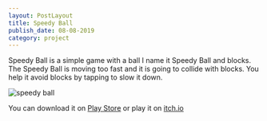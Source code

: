 ```yaml
---
layout: PostLayout
title: Speedy Ball
publish_date: 08-08-2019
category: project
---
```

Speedy Ball is a simple game with a ball I name it Speedy Ball and blocks. The Speedy Ball is moving too fast and it is going to collide with blocks. You help it avoid blocks by tapping to slow it down.

![speedy ball](/uploads/screenshot_20190801-211335.png "speedy ball")

You can download it on [Play Store](https://play.google.com/store/apps/details?id=com.koogio.speedyball) or play it on [itch.io](https://phongduong.itch.io/speedy-ball)
